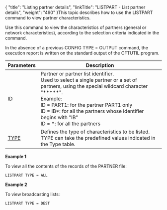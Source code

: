 {
    "title": "Listing  partner details",
    "linkTitle": "LISTPART - List partner details",
    "weight": "490"
}This topic describes how to use the LISTPART command to view partner
characteristics.

Use this command to view the characteristics of partners
(general or network characteristics), according to the selection criteria
indicated in the command.

In the absence of a previous CONFIG TYPE = OUTPUT command,
the execution report is written on the standard output of the CFTUTIL
program.


| ****Parameters**** | Description  |
| --- | --- |
| <a href="../../../command_summary/parameter_intro/id">ID</a>  | Partner or partner list identifier.<br/> Used to select a single partner or a set of partners, using the special wildcard character "*****".<br/> Example:<br/> ID = PART1: for the partner PART1 only<br /> ID = IB*: for all the partners whose identifier begins with "IB"<br /> ID = *: for all the partners |
| <a href="../../../command_summary/parameter_intro/type">TYPE</a> | Defines the type of characteristics to be listed.<br/> TYPE can take the predefined values indicated in the Type table. |


****Example 1****

To view all the contents of the records of the PARTNER
file:

```
LISTPART TYPE = ALL
```

****Example 2****

To view broadcasting lists:

```
LISTPART TYPE = DEST
```
